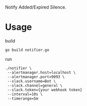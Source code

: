 Notify Added/Expired Silence.

# Usage
build

```
go build notifier.go
```

run

```
./notifier \ 
 --alertmanager.host=localhost \
 --alertmanager.port=9093 \
 --slack.username=Bot \
 --slack.channel=general \
 --slack.token={your webhook token}
 --interval=10s \
 --timerange=5m
```

